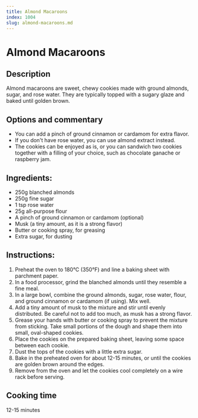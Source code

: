 ```yaml
---
title: Almond Macaroons
index: 1004
slug: almond-macaroons.md
---
```


# Almond Macaroons

## Description
Almond macaroons are sweet, chewy cookies made with ground almonds, sugar, and rose water. They are typically topped with a sugary glaze and baked until golden brown.

## Options and commentary
- You can add a pinch of ground cinnamon or cardamom for extra flavor.
- If you don't have rose water, you can use almond extract instead.
- The cookies can be enjoyed as is, or you can sandwich two cookies together with a filling of your choice, such as chocolate ganache or raspberry jam.

## Ingredients:
- 250g blanched almonds
- 250g fine sugar
- 1 tsp rose water
- 25g all-purpose flour
- A pinch of ground cinnamon or cardamom (optional)
- Musk (a tiny amount, as it is a strong flavor)
- Butter or cooking spray, for greasing
- Extra sugar, for dusting

## Instructions:
1. Preheat the oven to 180°C (350°F) and line a baking sheet with parchment paper.
2. In a food processor, grind the blanched almonds until they resemble a fine meal.
3. In a large bowl, combine the ground almonds, sugar, rose water, flour, and ground cinnamon or cardamom (if using). Mix well.
4. Add a tiny amount of musk to the mixture and stir until evenly distributed. Be careful not to add too much, as musk has a strong flavor.
5. Grease your hands with butter or cooking spray to prevent the mixture from sticking. Take small portions of the dough and shape them into small, oval-shaped cookies.
6. Place the cookies on the prepared baking sheet, leaving some space between each cookie.
7. Dust the tops of the cookies with a little extra sugar.
8. Bake in the preheated oven for about 12-15 minutes, or until the cookies are golden brown around the edges.
9. Remove from the oven and let the cookies cool completely on a wire rack before serving.

## Cooking time
12-15 minutes